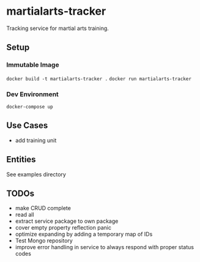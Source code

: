 # martialarts-tracker

Tracking service for martial arts training.

## Setup

### Immutable Image
`docker build -t martialarts-tracker .`
`docker run martialarts-tracker`

### Dev Environment
`docker-compose up`

## Use Cases
-   add training unit

## Entities
See examples directory


## TODOs
 - make CRUD complete
 - read all
 - extract service package to own package
 - cover empty property reflection panic
 - optimize expanding by adding a temporary map of IDs
 - Test Mongo repository
 - improve error handling in service to always respond with proper status codes